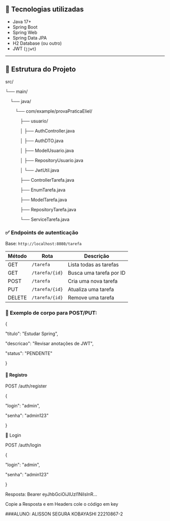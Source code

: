 ## 🧰 Tecnologias utilizadas

- Java 17+
- Spring Boot
- Spring Web
- Spring Data JPA
- H2 Database (ou outro)
- JWT (`jjwt`)

---

## 📁 Estrutura do Projeto

src/

└── main/

    └── java/
    
        └── com/example/provaPraticaEliel/
        
            ├── usuario/
            
            │ ├── AuthController.java
            
            │ ├── AuthDTO.java
            
            │ ├── ModelUsuario.java
            
            │ ├── RepositoryUsuario.java
            
            │ └── JwtUtil.java
            
            ├── ControllerTarefa.java
            
            ├── EnumTarefa.java
            
            ├── ModelTarefa.java
            
            ├── RepositoryTarefa.java
            
            └── ServiceTarefa.java

            

### ✅ Endpoints de autenticação

Base: `http://localhost:8080/tarefa`

| Método | Rota                    | Descrição                  |
|--------|-------------------------|----------------------------|
| GET    | `/tarefa`               | Lista todas as tarefas     |
| GET    | `/tarefa/{id}`          | Busca uma tarefa por ID    |
| POST   | `/tarefa`               | Cria uma nova tarefa       |
| PUT    | `/tarefa/{id}`          | Atualiza uma tarefa        |
| DELETE | `/tarefa/{id}`          | Remove uma tarefa          |

### 🔸 Exemplo de corpo para POST/PUT:

{

  "titulo": "Estudar Spring",
  
  "descricao": "Revisar anotações de JWT",
  
  "status": "PENDENTE"
  
}


#### 📌 Registro

POST /auth/register

{

  "login": "admin",
  
  "senha": "admin123"
  
}

📌 Login

POST /auth/login

{

  "login": "admin",
  
  "senha": "admin123"
  
}


Resposta: Bearer eyJhbGciOiJIUzI1NiIsInR...

Copie a Resposta e em Headers cole o código em key


###ALUNO: ALISSON SEGURA KOBAYASHI 22210867-2

